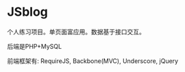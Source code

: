 ﻿JSblog
========================================

个人练习项目。单页面富应用。数据基于接口交互。

后端是PHP+MySQL

前端框架有:
RequireJS, Backbone(MVC), Underscore, jQuery


